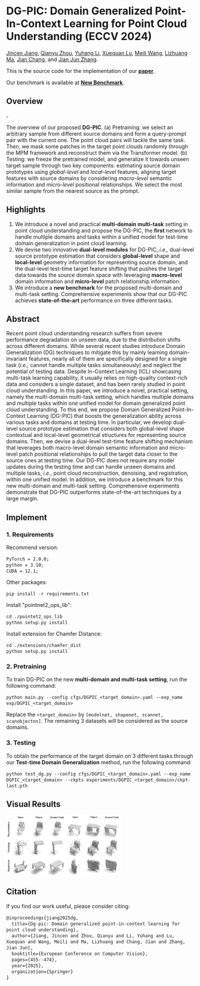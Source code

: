 # DG-PIC: Domain Generalized Point-In-Context Learning for Point Cloud Understanding (ECCV 2024)

[Jincen Jiang](https://www.jincenjiang.com), [Qianyu Zhou](https://qianyuzqy.github.io/), [Yuhang Li](https://yuhang-li.com/), [Xuequan Lu](http://xuequanlu.com/), [Meili Wang](https://cie.nwsuaf.edu.cn/szdw/js/2012110003/index.htm), [Lizhuang Ma](https://www.cs.sjtu.edu.cn/PeopleDetail.aspx?id=86), [Jian Chang](https://staffprofiles.bournemouth.ac.uk/display/jchang), and [Jian Jun Zhang](https://jzhang.bournemouth.ac.uk/).


This is the source code for the implementation of our **[paper](https://link.springer.com/chapter/10.1007/978-3-031-72658-3_26)**.

Our benchmark is available at **[New Benchmark](https://livebournemouthac-my.sharepoint.com/:f:/g/personal/jiangj_bournemouth_ac_uk/EkFcXVw8GN1Bv2E7GehrE0sBnoibyuMfZ8Ck1Xx5FLPs_Q)**.


## Overview

<img src="./img/overview.png" style="zoom:30%;" />

The overview of our proposed **DG-PIC**. (a) Pretraining: we select an arbitrary sample from different source domains and form a query-prompt pair with the current one. The point cloud pairs will tackle the same task. Then, we mask some patches in the target point clouds randomly through the MPM framework and reconstruct them via the Transformer model. (b) Testing: we freeze the pretrained model, and generalize it towards unseen target sample through two key components: estimating source domain prototypes using *global-level* and *local-level* features, aligning target features with source domains by considering *macro-level* semantic information and *micro-level* positional relationships. We select the most similar sample from the nearest source as the prompt.


## Highlights

1. We introduce a novel and practical **multi-domain multi-task** setting in point cloud understanding and propose the DG-PIC, the **first** network to handle multiple domains and tasks within a unified model for test-time domain generalization in point cloud learning.
2. We devise two innovative **dual-level modules** for DG-PIC, *i.e.,* dual-level source prototype estimation that considers **global-level** shape and **local-level** geometry information for representing source domain, and the dual-level test-time target feature shifting that pushes the target data towards the source domain space with leveraging **macro-level** domain information and **micro-level** patch relationship information.
3. We introduce a **new benchmark** for the proposed multi-domain and multi-task setting. Comprehensive experiments show that our DG-PIC achieves **state-of-the-art** performance on three different tasks.  

## Abstract

Recent point cloud understanding research suffers from severe performance degradation on unseen data, due to the distribution shifts across different domains. While several recent studies introduce Domain Generalization (DG) techniques to mitigate this by mainly learning domain-invariant features, nearly all of them are specifically designed for a single task (*i.e.,* cannot handle multiple tasks simultaneously) and neglect the potential of testing data. Despite In-Context Learning (ICL) showcasing multi-task learning capability, it usually relies on high-quality context-rich data and considers a single dataset, and has been rarely studied in point cloud understanding. In this paper, we introduce a novel, practical setting, namely the multi-domain multi-task setting, which handles multiple domains and multiple tasks within one unified model for domain generalized point cloud understanding. To this end, we propose Domain Generalized Point-In-Context Learning (DG-PIC) that boosts the generalization ability across various tasks and domains at testing time. In particular, we develop dual-level source prototype estimation that considers both global-level shape contextual and local-level geometrical structures for representing source domains. Then, we devise a dual-level test-time feature shifting mechanism that leverages both macro-level domain semantic information and micro-level patch positional relationships to pull the target data closer to the source ones at testing time. Our DG-PIC does not require any model updates during the testing time and can handle unseen domains and multiple tasks, *i.e.,* point cloud reconstruction, denoising, and registration, within one unified model. In addition, we introduce a benchmark for this new multi-domain and multi-task setting. Comprehensive experiments demonstrate that DG-PIC outperforms state-of-the-art techniques by a large margin. 


## Implement

### 1. Requirements
Recommend version:
```
PyTorch = 2.0.0;
python = 3.10;
CUDA = 12.1;
```

Other packages:
```
pip install -r requirements.txt
```

Install "pointnet2_ops_lib":
```
cd ./pointet2_ops_lib
python setup.py install
```

Install extension for Chamfer Distance:
```
cd ./extensions/chamfer_dist
python setup.py install
```

### 2. Pretraining
To train DG-PIC on the new **multi-domain and multi-task setting**, run the following command:

```
python main.py --config cfgs/DGPIC_<target_domain>.yaml --exp_name exp/DGPIC_<target_domain>
```

Replace the `<target_domain>` by `[modelnet, shapenet, scannet, scanobjectnn]`. The remaining 3 datasets will be considered as the source domains.

### 3. Testing

To obtain the performance of the target domain on 3 different tasks through our **Test-time Domain Generalization** method, run the following command:

```
python test_dg.py --config cfgs/DGPIC_<target_domain>.yaml --exp_name DGPIC_<target_domain> --ckpts experiments/DGPIC_<target_domain>/ckpt-last.pth
```

## Visual Results

<img src="./img/results.png" style="zoom:30%;" />


## Citation

If you find our work useful, please consider citing:

```
@inproceedings{jiang2025dg,
  title={Dg-pic: Domain generalized point-in-context learning for point cloud understanding},
  author={Jiang, Jincen and Zhou, Qianyu and Li, Yuhang and Lu, Xuequan and Wang, Meili and Ma, Lizhuang and Chang, Jian and Zhang, Jian Jun},
  booktitle={European Conference on Computer Vision},
  pages={455--474},
  year={2025},
  organization={Springer}
}
```
